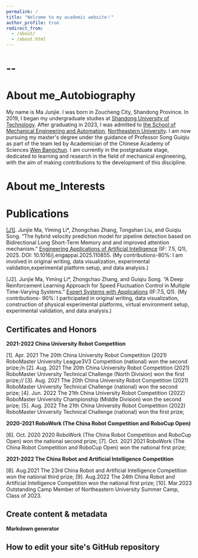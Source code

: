 ```yaml
---
permalink: /
title: "Welcome to my academic website！"
author_profile: true
redirect_from: 
  - /about/
  - /about.html
---
```

--
=====

About me_Autobiography
======

  My name is Ma Junjie. I was born in Zoucheng City, Shandong Province. In 2019, I began my undergraduate studies at [Shandong University of Technology](https://www.sdut.edu.cn/). After graduating in 2023, I was admitted to [the School of Mechanical Engineering and Automation](http://www.me.neu.edu.cn/), [Northeastern University](https://www.neu.edu.cn/). I am now pursuing my master's degree under the guidance of Professor Song Guiqiu as part of the team led by Academician of the Chinese Academy of Sciences [Wen Bangchun](https://baike.baidu.com/item/%E9%97%BB%E9%82%A6%E6%A4%BF/3820254). I am currently in the postgraduate stage, dedicated to learning and research in the field of mechanical engineering, with the aim of making contributions to the development of this discipline.

About me_Interests
======


Publications
======
[[J1]](https://doi.org/10.1016/j.engappai.2025.110855). Junjie Ma, Yiming Li*, Zhongchao Zhang, Tongshan Liu, and Guiqiu Song. “The hybrid velocity prediction model for pipeline detection based on Bidirectional Long Short-Term Memory and and improved attention mechanism.” [Engineering Applications of Artificial Intelligence](https://www.sciencedirect.com/journal/engineering-applications-of-artificial-intelligence) (IF: 7.5, Q1), 2025. DOI: 10.1016/j.engappai.2025.110855.
    (My contributions-80%: I am involved in original writing, data visualization, experimental validation,experimental platform setup, and data analysis.)
    
[J2]. Junjie Ma, Yiming Li*, Zhongchao Zhang, and Guiqiu Song. “A Deep Reinforcement Learning Approach for Speed Fluctuation Control in Multiple Time-Varying Systems.” [Expert Systems with Applications](https://www.sciencedirect.com/journal/expert-systems-with-applications) (IF:7.5, Q1).
    (My contributions- 90%: I participated in original writing, data visualization, construction of physical experimental platforms, virtual environment setup, experimental validation, and data analysis.)
    
Certificates and Honors
------

**2021-2022 China University Robot Competition**

 [1]. Apr. 2021 The 20th China University Robot Competition (2021) RoboMaster University League3V3 Competition (national) won the second prize;/n
 [2]. Aug. 2021 The 20th China University Robot Competition (2021) RoboMaster University Technical Challenge (North Division) won the first prize;//
 [3]. Aug. 2021 The 20th China University Robot Competition (2021) RoboMaster University Technical Challenge (national) won the second prize;
 [4]. Jun. 2022 The 21th China University Robot Competition (2022) RoboMaster University Championship (Middle Division) won the second prize;
 [5]. Aug. 2022 The 21th China University Robot Competition (2022) RoboMaster University Technical Challenge (national) won the first prize;

**2020-2021 RoboWork (The China Robot Competition and RoboCup Open)**

 [6]. Oct. 2020 2020 RoboWork (The China Robot Competition and RoboCup Open) won the national second prize;
 [7]. Oct. 2021 2021 RoboWork (The China Robot Competition and RoboCup Open) won the national first prize;

**2021-2022 The China Robot and Artificial Intelligence Competition**

 [8]. Aug.2021 The 23rd China Robot and Artificial Intelligence Competition won the national third prize;
 [9]. Aug.2022 The 24th China Robot and Artificial Intelligence Competition won the national first prize;
 [10]. Mar.2023 Outstanding Camp Member of Northeastern University Summer Camp, Class of 2023.

Create content & metadata
------

**Markdown generator**



How to edit your site's GitHub repository
------


